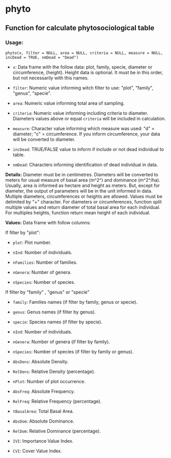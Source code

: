 # phyto

## Function for calculate phytosociological table

### Usage:

`phyto(x, filter = NULL, area = NULL, criteria = NULL, measure = NULL, incDead = TRUE, nmDead = "Dead")`

* `x`: Data frame with the follow data: plot, family, specie, diameter or circumference, (height). Height data is optional. It must be in this order, but not necessarily with this names.

* `filter`: Numeric value informing witch filter to use: "plot", "family", "genus", "specie". 

* `area`: Numeric value informing total area of sampling.

* `criteria`: Numeric value informing including criteria to diameter. Diameters values above or equal `criteria` will be included in calculation.

* `measure`: Character value informing which measure was used: "d" = diameter; "c" = circumference. If you inform circumference, your data will be converted to diameter.

* `incDead`: TRUE/FALSE value to inform if include or not dead individual to table.

* `nmDead`: Characters informing identification of dead individual in data.

**Details:** Diameter must be in centimetres. Diameters will be converted to meters for usual measure of basal area (m^2^) and dominance (m^2^/ha). Usually, area is informed as hectare and height as meters. But, except for diameter, the output of parameters will be in the unit informed in data. Multiple diameters, circumferences or heights are allowed. Values must be delimited by "+" character. For diameters or circumferences, function split multiple values and return diameter of total basal area for each individual. For multiples heights, function return mean height of each individual.

**Values:** Data frame with follow columns:

If filter by "plot":

* `plot`: Plot number.

* `nInd`: Number of individuals.

* `nFamilies`: Number of families.

* `nGenera`: Number of genera.

* `nSpecies`: Number of species.

If filter by "family" , "genus" or "specie"

* `family`: Families names (if filter by family, genus or specie).

* `genus`: Genus names (if filter by genus).

* `specie`: Species names (if filter by specie).

* `nInd`: Number of individuals.

* `nGenera`: Number of genera (if filter by family).

* `nSpecies`: Number of species (if filter by family or genus).

* `AbsDens`: Absolute Density.

* `RelDens`: Relative Density (percentage).

* `nPlot`: Number of plot occurrence.

* `AbsFreq`: Absolute Frequency.

* `RelFreq`: Relative Frequency (percentage).

* `tBasalArea`: Total Basal Area.

* `AbsDom`: Absolute Dominance.

* `RelDom`: Relative Dominance (percentage).

* `IVI`: Importance Value Index.

* `CVI`: Cover Value Index.
